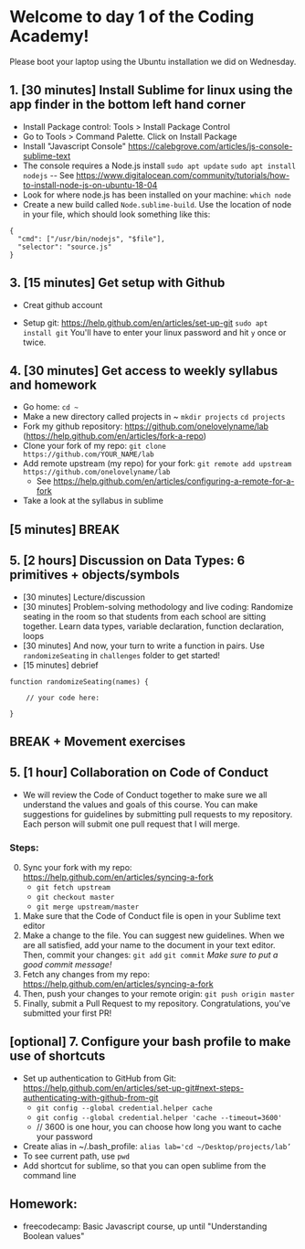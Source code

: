 # Welcome to day 1 of the Coding Academy!

Please boot your laptop using the Ubuntu installation we did on Wednesday.

## 1. [30 minutes] Install Sublime for linux using the app finder in the bottom left hand corner
- Install Package control: Tools > Install Package Control
- Go to Tools > Command Palette. Click on Install Package
- Install "Javascript Console" https://calebgrove.com/articles/js-console-sublime-text
- The console requires a Node.js install 
`sudo apt update`
`sudo apt install nodejs`
-- See https://www.digitalocean.com/community/tutorials/how-to-install-node-js-on-ubuntu-18-04
- Look for where node.js has been installed on your machine: `which node` 
- Create a new build called `Node.sublime-build`. Use the location of node in your file, which should look something like this:
```
{
  "cmd": ["/usr/bin/nodejs", "$file"],
  "selector": "source.js"
}
```

## 3. [15 minutes] Get setup with Github
- Creat github account 

- Setup git: https://help.github.com/en/articles/set-up-git
`sudo apt install git` You'll have to enter your linux password and hit `y` once or twice.

## 4. [30 minutes] Get access to weekly syllabus and homework
- Go home: `cd ~`
- Make a new directory called projects in ~ 
`mkdir projects`
`cd projects`
- Fork my github repository: https://github.com/onelovelyname/lab (https://help.github.com/en/articles/fork-a-repo)
- Clone your fork of my repo: `git clone https://github.com/YOUR_NAME/lab`
- Add remote upstream (my repo) for your fork: `git remote add upstream https://github.com/onelovelyname/lab`
	* See https://help.github.com/en/articles/configuring-a-remote-for-a-fork
- Take a look at the syllabus in sublime

## [5 minutes] BREAK

## 5. [2 hours] Discussion on Data Types: 6 primitives + objects/symbols
- [30 minutes] Lecture/discussion
- [30 minutes] Problem-solving methodology and live coding: Randomize seating in the room so that students from each school are sitting together. Learn data types, variable declaration, function declaration, loops
- [30 minutes] And now, your turn to write a function in pairs. Use `randomizeSeating` in `challenges` folder to get started!
- [15 minutes] debrief
```
function randomizeSeating(names) {

	// your code here:

}
```

## BREAK + Movement exercises

## 5. [1 hour] Collaboration on Code of Conduct
- We will review the Code of Conduct together to make sure we all understand the values and goals of this course. You can make suggestions for guidelines by submitting pull requests to my repository. Each person will submit one pull request that I will merge.
### Steps:
0. Sync your fork with my repo: https://help.github.com/en/articles/syncing-a-fork 
	* `git fetch upstream` 
	* `git checkout master` 
	* `git merge upstream/master`
1. Make sure that the Code of Conduct file is open in your Sublime text editor
2. Make a change to the file. You can suggest new guidelines. When we are all satisfied, add your name to the document in your text editor. Then, commit your changes: `git add` `git commit`
*Make sure to put a good commit message!*
3. Fetch any changes from my repo: https://help.github.com/en/articles/syncing-a-fork
4. Then, push your changes to your remote origin: `git push origin master`
5. Finally, submit a Pull Request to my repository. Congratulations, you've submitted your first PR!

## [optional] 7. Configure your bash profile to make use of shortcuts
- Set up authentication to GitHub from Git: https://help.github.com/en/articles/set-up-git#next-steps-authenticating-with-github-from-git
	* `git config --global credential.helper cache`
	* `git config --global credential.helper 'cache --timeout=3600' `
	* // 3600 is one hour, you can choose how long you want to cache your password
- Create alias in ~/.bash_profile: `alias lab='cd ~/Desktop/projects/lab’`
- To see current path, use `pwd`  
- Add shortcut for sublime, so that you can open sublime from the command line

## Homework:
- freecodecamp: Basic Javascript course, up until "Understanding Boolean values"